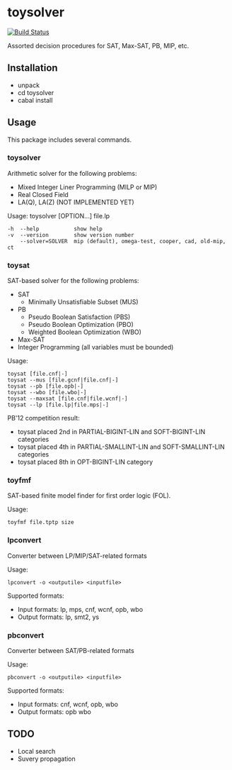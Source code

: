 toysolver
=========

[![Build Status](https://secure.travis-ci.org/msakai/toysolver.png?branch=master)](http://travis-ci.org/msakai/toysolver)

Assorted decision procedures for SAT, Max-SAT, PB, MIP, etc.

Installation
------------

* unpack
* cd toysolver
* cabal install

Usage
-----

This package includes several commands.

### toysolver

Arithmetic solver for the following problems:

* Mixed Integer Liner Programming (MILP or MIP)
* Real Closed Field
* LA(Q), LA(Z) (NOT IMPLEMENTED YET)

Usage: toysolver [OPTION...] file.lp

    -h  --help           show help
    -v  --version        show version number
        --solver=SOLVER  mip (default), omega-test, cooper, cad, old-mip, ct

### toysat

SAT-based solver for the following problems:

* SAT
    * Minimally Unsatisfiable Subset (MUS)
* PB
    * Pseudo Boolean Satisfaction (PBS)
    * Pseudo Boolean Optimization (PBO)
    * Weighted Boolean Optimization (WBO)
* Max-SAT
* Integer Programming (all variables must be bounded)

Usage:

    toysat [file.cnf|-]
    toysat --mus [file.gcnf|file.cnf|-]
    toysat --pb [file.opb|-]
    toysat --wbo [file.wbo|-]
    toysat --maxsat [file.cnf|file.wcnf|-]
    toysat --lp [file.lp|file.mps|-]

PB'12 competition result: 

* toysat placed 2nd in PARTIAL-BIGINT-LIN and SOFT-BIGINT-LIN categories
* toysat placed 4th in PARTIAL-SMALLINT-LIN and SOFT-SMALLINT-LIN categories
* toysat placed 8th in OPT-BIGINT-LIN category

### toyfmf

SAT-based finite model finder for first order logic (FOL).

Usage:

    toyfmf file.tptp size

### lpconvert

Converter between LP/MIP/SAT-related formats

Usage:

    lpconvert -o <outputile> <inputfile>

Supported formats:

* Input formats: lp, mps, cnf, wcnf, opb, wbo
* Output formats: lp, smt2, ys

### pbconvert

Converter between SAT/PB-related formats

Usage:

    pbconvert -o <outputile> <inputfile>

Supported formats:

* Input formats: cnf, wcnf, opb, wbo
* Output formats: opb wbo

TODO
----

* Local search
* Suvery propagation
